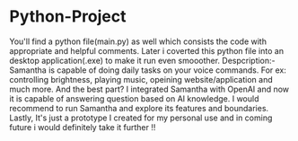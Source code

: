 # Python-Project
You'll find a python file(main.py) as well which consists the code with appropriate and helpful comments. Later i coverted this python file into an desktop application(.exe) to make it run even smooother.
Despcription:- Samantha is capable of doing daily tasks on your voice commands. For ex: controlling brightness, playing music, opeining website/application and much more. And the best part? I integrated Samantha with OpenAI and now it is capable of answering question based on AI knowledge. I would recommend to run Samantha and explore its features and boundaries.
Lastly, It's just a prototype I created for my personal use and in coming future i would definitely take it further !!
